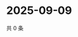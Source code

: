 # 2025-09-09

共 0 条

<!-- BEGIN ZHIHUQUESTIONS -->
<!-- 最后更新时间 Tue Sep 09 2025 01:09:58 GMT+0800 (China Standard Time) -->

<!-- END ZHIHUQUESTIONS -->
